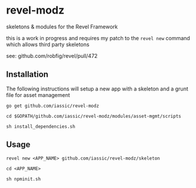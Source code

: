 revel-modz
==========

skeletons & modules for the Revel Framework

this is a work in progress and requires my patch to the `revel new` command
which allows third party skeletons

see: github.com/robfig/revel/pull/472


Installation
--------------

The following instructions will setup a new app with
a skeleton and a grunt file for asset management

`go get github.com/iassic/revel-modz`

`cd $GOPATH/github.com/iassic/revel-modz/modules/asset-mgmt/scripts`

`sh install_dependencies.sh`


Usage
---------------

`revel new <APP_NAME> github.com/iassic/revel-modz/skeleton`

`cd <APP_NAME>`

`sh npminit.sh`
